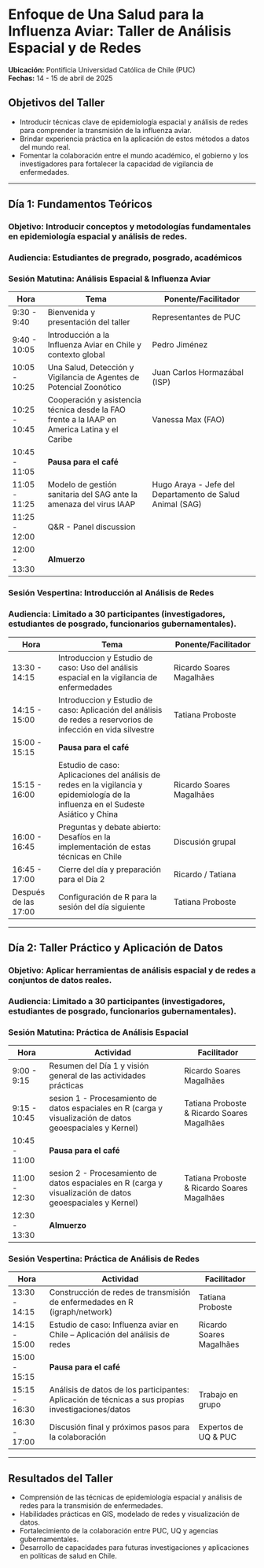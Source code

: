 # Enfoque de Una Salud para la Influenza Aviar: Taller de Análisis Espacial y de Redes

**Ubicación:** Pontificia Universidad Católica de Chile (PUC)  
**Fechas:** 14 - 15 de abril de 2025  

## Objetivos del Taller
- Introducir técnicas clave de epidemiología espacial y análisis de redes para comprender la transmisión de la influenza aviar.
- Brindar experiencia práctica en la aplicación de estos métodos a datos del mundo real.
- Fomentar la colaboración entre el mundo académico, el gobierno y los investigadores para fortalecer la capacidad de vigilancia de enfermedades.

---

## **Día 1: Fundamentos Teóricos**
### **Objetivo:** Introducir conceptos y metodologías fundamentales en epidemiología espacial y análisis de redes.  
### **Audiencia:** Estudiantes de pregrado, posgrado, académicos

### **Sesión Matutina: Análisis Espacial & Influenza Aviar**  
| Hora  | Tema | Ponente/Facilitador |
|-----------|------------------------------|----------------------|
| 9:30 - 9:40  | Bienvenida y presentación del taller | Representantes de PUC |
| 9:40 - 10:05  | Introducción a la Influenza Aviar en Chile y contexto global | Pedro Jiménez |
| 10:05 - 10:25  | Una Salud, Detección y Vigilancia de Agentes de Potencial Zoonótico | Juan Carlos Hormazábal (ISP) |
| 10:25 - 10:45  | Cooperación y asistencia técnica desde la FAO frente a la IAAP en America Latina y el Caribe | Vanessa Max (FAO)|
| 10:45 - 11:05  | **Pausa para el café** |  |
| 11:05 - 11:25  | Modelo de gestión sanitaria del SAG ante la amenaza del virus IAAP | Hugo Araya - Jefe del Departamento de Salud Animal (SAG) |
| 11:25 - 12:00  | Q&R - Panel discussion |
| 12:00 - 13:30  | **Almuerzo** |  |

### **Sesión Vespertina: Introducción al Análisis de Redes**  
### **Audiencia:** Limitado a 30 participantes (investigadores, estudiantes de posgrado, funcionarios gubernamentales).  
| Hora  | Tema | Ponente/Facilitador |
|-----------|------------------------------|----------------------|
| 13:30 - 14:15  | Introduccion y Estudio de caso: Uso del análisis espacial en la vigilancia de enfermedades | Ricardo Soares Magalhães |
| 14:15 - 15:00  | Introduccion y Estudio de caso: Aplicación del análisis de redes a reservorios de infección en vida silvestre | Tatiana Proboste |
| 15:00 - 15:15  | **Pausa para el café** |  |
| 15:15 - 16:00  | Estudio de caso: Aplicaciones del análisis de redes en la vigilancia y epidemiología de la influenza en el Sudeste Asiático y China | Ricardo Soares Magalhães |
| 16:00 - 16:45  | Preguntas y debate abierto: Desafíos en la implementación de estas técnicas en Chile | Discusión grupal |
| 16:45 - 17:00  | Cierre del día y preparación para el Día 2 | Ricardo / Tatiana |
| Después de las 17:00 | Configuración de R para la sesión del día siguiente | Tatiana Proboste |

---

## **Día 2: Taller Práctico y Aplicación de Datos**
### **Objetivo:** Aplicar herramientas de análisis espacial y de redes a conjuntos de datos reales.  
### **Audiencia:** Limitado a 30 participantes (investigadores, estudiantes de posgrado, funcionarios gubernamentales).  

### **Sesión Matutina: Práctica de Análisis Espacial**  
| Hora  | Actividad | Facilitador |
|-----------|------------------------------|----------------------|
| 9:00 - 9:15  | Resumen del Día 1 y visión general de las actividades prácticas | Ricardo Soares Magalhães |
| 9:15 - 10:45  | sesion 1 - Procesamiento de datos espaciales en R (carga y visualización de datos geoespaciales y Kernel) | Tatiana Proboste & Ricardo Soares Magalhães
| 10:45 - 11:00  | **Pausa para el café** | 
| 11:00 - 12:30  | sesion 2 -  Procesamiento de datos espaciales en R (carga y visualización de datos geoespaciales y Kernel)  | Tatiana Proboste & Ricardo Soares Magalhães
| 12:30 - 13:30  | **Almuerzo** |  

### **Sesión Vespertina: Práctica de Análisis de Redes**  
| Hora  | Actividad | Facilitador |
|-----------|------------------------------|----------------------|
| 13:30 - 14:15  | Construcción de redes de transmisión de enfermedades en R (igraph/network) | Tatiana Proboste |
| 14:15 - 15:00  | Estudio de caso: Influenza aviar en Chile – Aplicación del análisis de redes | Ricardo Soares Magalhães |
| 15:00 - 15:15  | **Pausa para el café** |  |
| 15:15 - 16:30  | Análisis de datos de los participantes: Aplicación de técnicas a sus propias investigaciones/datos | Trabajo en grupo |
| 16:30 - 17:00  | Discusión final y próximos pasos para la colaboración | Expertos de UQ & PUC |

---

## **Resultados del Taller**
- Comprensión de las técnicas de epidemiología espacial y análisis de redes para la transmisión de enfermedades.
- Habilidades prácticas en GIS, modelado de redes y visualización de datos.
- Fortalecimiento de la colaboración entre PUC, UQ y agencias gubernamentales.
- Desarrollo de capacidades para futuras investigaciones y aplicaciones en políticas de salud en Chile.
